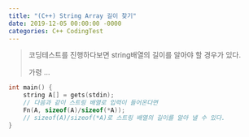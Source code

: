 ```yaml
---
title: "(C++) String Array 길이 찾기"
date: 2019-12-05 00:00:00 -0000
categories: C++ CodingTest
---
```


> 코딩테스트를 진행하다보면 string배열의 길이를 알아야 할 경우가 있다.
>
> 가령 ...

```cpp
int main() {
    string A[] = gets(stdin);
    // 다음과 같이 스트링 배열로 입력이 들어온다면
    Fn(A, sizeof(A)/sizeof(*A));
    // sizeof(A)/sizeof(*A)로 스트링 배열의 길이를 알아 낼 수 있다.
}
```